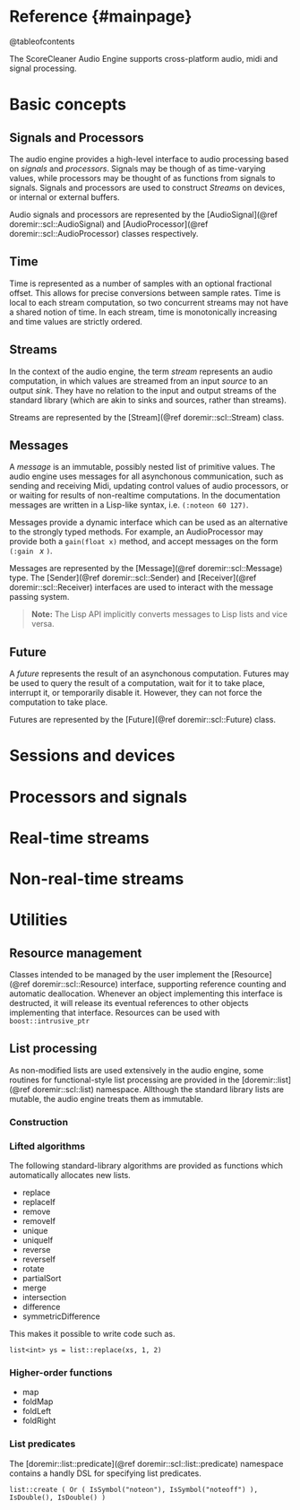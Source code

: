 Reference   {#mainpage}
========

@tableofcontents

The ScoreCleaner Audio Engine supports cross-platform audio, midi and signal processing.


Basic concepts
========

Signals and Processors
-------

The audio engine provides a high-level interface to audio processing based on *signals* and *processors*.
Signals may be though of as time-varying values, while processors may be thought of as functions from
signals to signals. Signals and processors are used to construct *Streams* on devices, or internal or
external buffers.


Audio signals and processors are represented by the [AudioSignal](@ref doremir::scl::AudioSignal) and
[AudioProcessor](@ref doremir::scl::AudioProcessor) classes respectively.

Time
-------

Time is represented as a number of samples with an optional fractional offset. This allows for precise conversions
between sample rates. Time is local to each stream computation, so two concurrent streams may not have a shared
notion of time. In each stream, time is monotonically increasing and time values are strictly ordered.


Streams
-------

In the context of the audio engine, the term *stream* represents an audio computation, in which values are streamed
from an input *source* to an output *sink*. They have no relation to the input and output streams of the standard
library (which are akin to sinks and sources, rather than streams).

Streams are represented by the [Stream](@ref doremir::scl::Stream) class.


Messages
-------

A *message* is an immutable, possibly nested list of primitive values. The audio engine uses
messages for all asynchonous communication, such as sending and receiving Midi, updating control values of audio
processors, or or waiting for results of non-realtime computations. In the documentation messages are written in a
Lisp-like syntax, i.e. `(:noteon 60 127)`.

Messages provide a dynamic interface which can be used as an alternative to the strongly typed methods. 
For example, an AudioProcessor may provide both a `gain(float x)` method, and accept messages on the 
form `(:gain ` *x* `)`.

Messages are represented by the [Message](@ref doremir::scl::Message) type. The [Sender](@ref doremir::scl::Sender)
and [Receiver](@ref doremir::scl::Receiver) interfaces are used to interact with the message passing system.

> **Note:** The Lisp API implicitly converts messages to Lisp lists and vice versa.

Future
------

A *future* represents the result of an asynchonous computation. Futures may be used to query the
result of a computation, wait for it to take place, interrupt it, or temporarily disable it. However,
they can not force the computation to take place.

Futures are represented by the [Future](@ref doremir::scl::Future) class.




Sessions and devices
========


Processors and signals
========

Real-time streams
========


Non-real-time streams
========


Utilities
========

Resource management
-------

Classes intended to be managed by the user implement the [Resource](@ref doremir::scl::Resource) interface, supporting reference counting and
automatic deallocation. Whenever an object implementing this interface is destructed, it will release its eventual references to other objects implementing that interface. Resources can be used with `boost::intrusive_ptr`


List processing
--------

As non-modified lists are used extensively in the audio engine, some routines for functional-style list processing
are provided in the [doremir::list](@ref doremir::scl::list) namespace. Allthough the standard library lists 
are mutable, the audio engine treats them as immutable.

### Construction

### Lifted algorithms

The following standard-library algorithms are provided as functions which automatically allocates new lists.

* replace
* replaceIf
* remove
* removeIf
* unique
* uniqueIf
* reverse
* reverseIf
* rotate
* partialSort
* merge
* intersection
* difference
* symmetricDifference
    
This makes it possible to write code such as.
    
    list<int> ys = list::replace(xs, 1, 2)
    
### Higher-order functions

* map
* foldMap
* foldLeft
* foldRight

### List predicates

The [doremir::list::predicate](@ref doremir::scl::list::predicate) namespace contains a handly DSL for specifying list predicates.
    
    list::create ( Or ( IsSymbol("noteon"), IsSymbol("noteoff") ), IsDouble(), IsDouble() )

